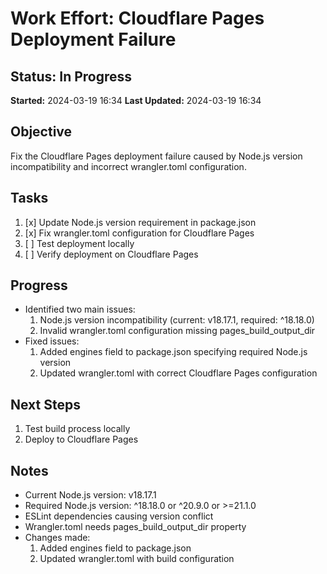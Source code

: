 # Work Effort: Cloudflare Pages Deployment Failure

## Status: In Progress
**Started:** 2024-03-19 16:34
**Last Updated:** 2024-03-19 16:34

## Objective
Fix the Cloudflare Pages deployment failure caused by Node.js version incompatibility and incorrect wrangler.toml configuration.

## Tasks
1. [x] Update Node.js version requirement in package.json
2. [x] Fix wrangler.toml configuration for Cloudflare Pages
3. [ ] Test deployment locally
4. [ ] Verify deployment on Cloudflare Pages

## Progress
- Identified two main issues:
  1. Node.js version incompatibility (current: v18.17.1, required: ^18.18.0)
  2. Invalid wrangler.toml configuration missing pages_build_output_dir
- Fixed issues:
  1. Added engines field to package.json specifying required Node.js version
  2. Updated wrangler.toml with correct Cloudflare Pages configuration

## Next Steps
1. Test build process locally
2. Deploy to Cloudflare Pages

## Notes
- Current Node.js version: v18.17.1
- Required Node.js version: ^18.18.0 or ^20.9.0 or >=21.1.0
- ESLint dependencies causing version conflict
- Wrangler.toml needs pages_build_output_dir property
- Changes made:
  1. Added engines field to package.json
  2. Updated wrangler.toml with build configuration
